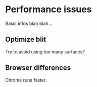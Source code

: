 # Performance issues

Basic infos blah blah...

## Optimize blit

Try to avoid using too many surfaces?

## Browser differences

Chrome runs faster.
